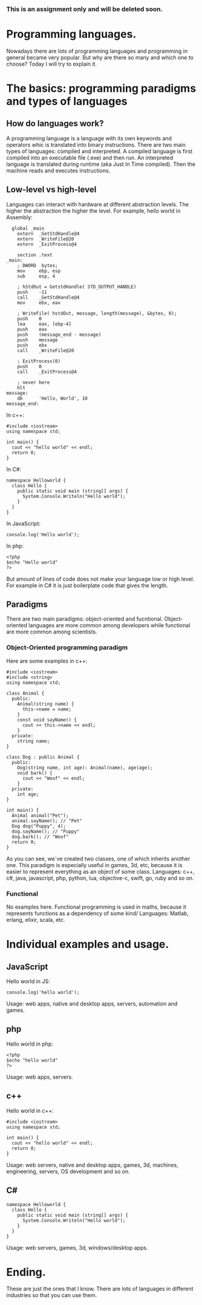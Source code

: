 ### This is an assignment only and will be deleted soon.
# Programming languages.
Nowadays there are lots of programming languages and programming in general became very popular. But why are there so many and  which one to choose? Today I will try to explain it.
# The basics: programming paradigms and types of languages
## How do languages work?
A programming language is a language with its own keywords and operators whic is translated into binary instructions. There are two main types of languages: compiled and interpreted. A compiled language is first compiled into an executable file (.exe) and then run. An interpreted language is translated during runtime (aka Just In Time compiled). Then the machine reads and executes instructions.
## Low-level vs high-level
Languages can interact with hardware at different abstraction levels. The higher the abstraction the higher the level. For example, hello world in Assembly:
```
  global _main
    extern  _GetStdHandle@4
    extern  _WriteFile@20
    extern  _ExitProcess@4

    section .text
_main:
    ; DWORD  bytes;    
    mov     ebp, esp
    sub     esp, 4

    ; hStdOut = GetstdHandle( STD_OUTPUT_HANDLE)
    push    -11
    call    _GetStdHandle@4
    mov     ebx, eax    

    ; WriteFile( hstdOut, message, length(message), &bytes, 0);
    push    0
    lea     eax, [ebp-4]
    push    eax
    push    (message_end - message)
    push    message
    push    ebx
    call    _WriteFile@20

    ; ExitProcess(0)
    push    0
    call    _ExitProcess@4

    ; never here
    hlt
message:
    db      'Hello, World', 10
message_end:
```
In c++:
```
#include <iostream>
using namespace std;

int main() {
  cout << "hello world" << endl;
  return 0;
}
```
In C#: 
```
namespace Helloworld {
  class Hello {
    public static void main (string[] args) {
      System.Console.Writeln("Hello world");
    }
  }
}
```
In JavaScript: 
```
console.log('Hello world');
```
In php:
```
<?php
$echo "Hello world"
?>
```
But amount of lines of code does not make your language low or high level. For example in C# it is just boilerplate code that gives the length.
## Paradigms
There are two main paradigms: object-oriented and fucntional. Object-oriented languages are more common among developers while functional are more common among scientists.
### Object-Oriented programming paradigm
Here are some examples in c++:
```
#include <iostream>
#include <string>
using namespace std;

class Animal {
  public:
    Animal(string name) {
      this->name = name;
    }
    const void sayName() {
      cout << this->name << endl;
    }
  private:
    string name; 
}

class Dog : public Animal {
  public:
    Dog(string name, int age): Animal(name), age(age);
    void bark() {
      cout << "Woof" << endl;
    }
  private:
    int age;
}

int main() {
  Animal animal("Pet");
  animal.sayName(); // "Pet"
  Dog dog("Puppy", 4);
  dog.sayName(); // "Puppy"
  dog.bark(); // "Woof"
  return 0;
}
```
As you can see, we\`ve created two classes, one of which inherits another one. This paradigm is especially useful in games, 3d, etc, because it is easier to represent everything as an object of some class. Languages: c++, c#, java, javascript, php, python, lua, objective-c, swift, go, ruby and so on.
### Functional
No examples here. Functional programming is used in maths, because it represents functions as a dependency of some kind/ Languages: Matlab, erlang, elixir, scala, etc.
# Individual examples and usage.
## JavaScript
Hello world in JS:
```
console.log('hello world');
```
Usage: web apps, native and desktop apps, servers, automation and games.
## php
Hello world in php:
```
<?php
$echo "hello world"
?>
```
Usage: web apps, servers.
## c++
Hello world in c++:
```
#include <iostream>
using namespace std;

int main() {
  cout << "hello world" << endl;
  return 0;
}
```
Usage: web servers, native and desktop apps, games, 3d, machines, engineering, servers, OS development and so on.
## C#
```
namespace Helloworld {
  class Hello {
    public static void main (string[] args) {
      System.Console.Writeln("Hello world");
    }
  }
}
```
Usage: web servers, games, 3d, windows/desktop apps.
# Ending.
These are just the ones that I know. There are lots of languages in different industries so that you can use them. 

